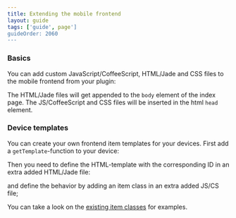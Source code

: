 ```yaml
---
title: Extending the mobile frontend
layout: guide
tags: ['guide', page']
guideOrder: 2060
---
```


### Basics

You can add custom JavaScript/CoffeeScript, HTML/Jade and CSS files to the mobile frontend from your plugin:

<script src="https://gist.github.com/sweetpi/901c222517bd627a50b3.js?file=adding-files.coffee"></script>

The HTML/Jade files will get appended to the `body` element of the index page. The JS/CoffeeScript and CSS files 
will be inserted in the html `head` element.

### Device templates

You can create your own frontend item templates for your devices. First add a `getTemplate`-function to your device:

<script src="https://gist.github.com/sweetpi/9157350.js?file=template.coffee"></script>

Then you need to define the HTML-template with the corresponding ID in an extra added HTML/Jade file:

<script src="https://gist.github.com/sweetpi/901c222517bd627a50b3.js?file=item-template.html"></script>

and define the behavior by adding an item class in an extra added JS/CS file;

<script src="https://gist.github.com/sweetpi/901c222517bd627a50b3.js?file=item-class.coffee"></script>

You can take a look on the [existing item classes](https://github.com/pimatic/pimatic-mobile-frontend/blob/master/app/pages/index-items.coffee) for examples.
